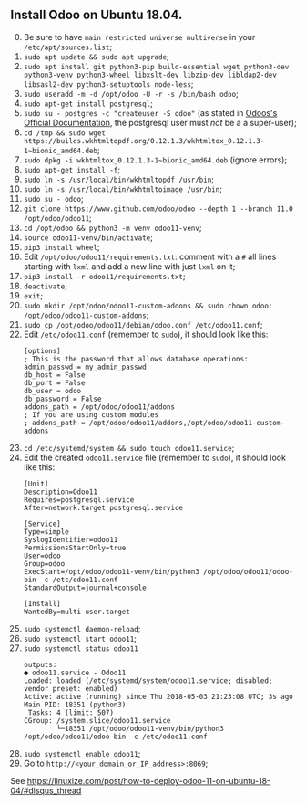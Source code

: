 ## Install Odoo on Ubuntu 18.04.
0. Be sure to have `main restricted universe multiverse` in your `/etc/apt/sources.list`;
1. `sudo apt update && sudo apt upgrade`;
2. `sudo apt install git python3-pip build-essential wget python3-dev python3-venv python3-wheel libxslt-dev libzip-dev libldap2-dev libsasl2-dev python3-setuptools node-less`;
3. `sudo useradd -m -d /opt/odoo -U -r -s /bin/bash odoo`;
4. `sudo apt-get install postgresql`;
5. `sudo su - postgres -c "createuser -S odoo"` (as stated in [Odoos's Official Documentation](http://www.odoo.com/documentation/10.0/setup/deploy.html#postgresql), the postgresql user must _not_ be a a super-user);
6. `cd /tmp && sudo wget https://builds.wkhtmltopdf.org/0.12.1.3/wkhtmltox_0.12.1.3-1~bionic_amd64.deb`;
7. `sudo dpkg -i wkhtmltox_0.12.1.3-1~bionic_amd64.deb` (ignore errors);
8. `sudo apt-get install -f`;
9. `sudo ln -s /usr/local/bin/wkhtmltopdf /usr/bin`;
10. `sudo ln -s /usr/local/bin/wkhtmltoimage /usr/bin`;
11. `sudo su - odoo`;
12. `git clone https://www.github.com/odoo/odoo --depth 1 --branch 11.0 /opt/odoo/odoo11`;
13. `cd /opt/odoo && python3 -m venv odoo11-venv`;
14. `source odoo11-venv/bin/activate`;
15. `pip3 install wheel`;
16.  Edit `/opt/odoo/odoo11/requirements.txt`: comment with a `#` all lines starting with `lxml` and add a new line with just `lxml` on it;
16. `pip3 install -r odoo11/requirements.txt`;
17. `deactivate`;
18. `exit`;
19. `sudo mkdir /opt/odoo/odoo11-custom-addons && sudo chown odoo: /opt/odoo/odoo11-custom-addons`;
20. `sudo cp /opt/odoo/odoo11/debian/odoo.conf /etc/odoo11.conf`;
21. Edit `/etc/odoo11.conf` (remember to `sudo`), it should look like this:
    ```
	[options]
	; This is the password that allows database operations:
	admin_passwd = my_admin_passwd
	db_host = False
	db_port = False
	db_user = odoo
	db_password = False
	addons_path = /opt/odoo/odoo11/addons
	; If you are using custom modules
	; addons_path = /opt/odoo/odoo11/addons,/opt/odoo/odoo11-custom-addons
	```
22. `cd /etc/systemd/system && sudo touch odoo11.service`;
23. Edit the created `odoo11.service` file (remember to `sudo`), it should look like this:
    ```
	[Unit]
	Description=Odoo11
	Requires=postgresql.service
	After=network.target postgresql.service

	[Service]
	Type=simple
	SyslogIdentifier=odoo11
	PermissionsStartOnly=true
	User=odoo
	Group=odoo
	ExecStart=/opt/odoo/odoo11-venv/bin/python3 /opt/odoo/odoo11/odoo-bin -c /etc/odoo11.conf
	StandardOutput=journal+console

	[Install]
	WantedBy=multi-user.target
	```
24. `sudo systemctl daemon-reload`;
25. `sudo systemctl start odoo11`;
26. `sudo systemctl status odoo11`
    ```
	outputs:
	● odoo11.service - Odoo11
	Loaded: loaded (/etc/systemd/system/odoo11.service; disabled; vendor preset: enabled)
	Active: active (running) since Thu 2018-05-03 21:23:08 UTC; 3s ago
	Main PID: 18351 (python3)
	 Tasks: 4 (limit: 507)
	CGroup: /system.slice/odoo11.service
			└─18351 /opt/odoo/odoo11-venv/bin/python3 /opt/odoo/odoo11/odoo-bin -c /etc/odoo11.conf
	```
27. `sudo systemctl enable odoo11`;
28. Go to `http://<your_domain_or_IP_address>:8069`;

See https://linuxize.com/post/how-to-deploy-odoo-11-on-ubuntu-18-04/#disqus_thread
